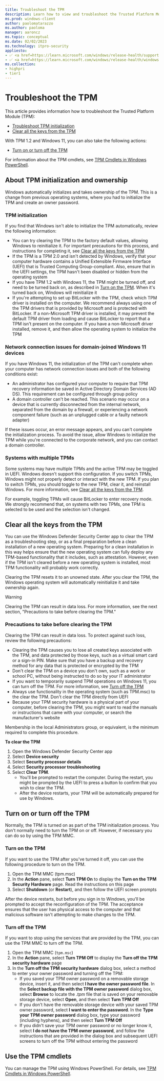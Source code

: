 ```yaml
---
title: Troubleshoot the TPM
description: Learn how to view and troubleshoot the Trusted Platform Module (TPM).
ms.prod: windows-client
author: paolomatarazzo
ms.author: paoloma
manager: aaroncz
ms.topic: conceptual
ms.date: 02/02/2023
ms.technology: itpro-security
appliesto: 
- ✅ <a href=https://learn.microsoft.com/windows/release-health/supported-versions-windows-client target=_blank>Windows 10 and later</a>
- ✅ <a href=https://learn.microsoft.com/windows/release-health/windows-server-release-info target=_blank>Windows Server 2016 and later</a>
ms.collection:
- highpri
- tier1
---
```


# Troubleshoot the TPM

This article provides information how to troubleshoot the Trusted Platform Module (TPM):

- [Troubleshoot TPM initialization](#troubleshoot-tpm-initialization)
- [Clear all the keys from the TPM](#clear-all-the-keys-from-the-tpm)

With TPM 1.2 and Windows 11, you can also take the following actions:
- [Turn on or turn off the TPM](#turn-on-or-turn-off)

For information about the TPM cmdlets, see [TPM Cmdlets in Windows PowerShell](/powershell/module/trustedplatformmodule/?view=win10-ps&preserve-view=true).

## About TPM initialization and ownership

Windows automatically initializes and takes ownership of the TPM. This is a change from previous operating systems, where you had to initialize the TPM and create an owner password.

### TPM initialization

If you find that Windows isn't able to initialize the TPM automatically, review the following information:

- You can try clearing the TPM to the factory default values, allowing Windows to reinitialize it. For important precautions for this process, and instructions for completing it, see [Clear all the keys from the TPM](#clear-all-the-keys-from-the-tpm)
- If the TPM is a TPM 2.0 and isn't detected by Windows, verify that your computer hardware contains a Unified Extensible Firmware Interface (UEFI) that is Trusted Computing Group-compliant. Also, ensure that in the UEFI settings, the TPM hasn't been disabled or hidden from the operating system
- If you have TPM 1.2 with Windows 11, the TPM might be turned off, and need to be turned back on, as described in [Turn on the TPM](#turn-on-the-tpm). When it's turned back on, Windows will reinitialize it
- If you're attempting to set up BitLocker with the TPM, check which TPM driver is installed on the computer. We recommend always using one of the TPM drivers that is provided by Microsoft and is protected with BitLocker. If a non-Microsoft TPM driver is installed, it may prevent the default TPM driver from loading and cause BitLocker to report that a TPM isn't present on the computer. If you have a non-Microsoft driver installed, remove it, and then allow the operating system to initialize the TPM

### Network connection issues for domain-joined Windows 11 devices

If you have Windows 11, the initialization of the TPM can't complete when your computer has network connection issues and both of the following conditions exist:

- An administrator has configured your computer to require that TPM recovery information be saved in Active Directory Domain Services (AD DS). This requirement can be configured through group policy
- A domain controller can't be reached. This scenario may occur on a device that is currently disconnected from the internal network, separated from the domain by a firewall, or experiencing a network component failure (such as an unplugged cable or a faulty network adapter)

If these issues occur, an error message appears, and you can't complete the initialization process. To avoid the issue, allow Windows to initialize the TPM while you're connected to the corporate network, and you can contact a domain controller.

### Systems with multiple TPMs

Some systems may have multiple TPMs and the active TPM may be toggled in UEFI. Windows doesn't support this configuration. If you switch TPMs, Windows might not properly detect or interact with the new TPM. If you plan to switch TPMs, you should toggle to the new TPM, clear it, and reinstall Windows. For more information, see [Clear all the keys from the TPM](#clear-all-the-keys-from-the-tpm).

For example, toggling TPMs will cause BitLocker to enter recovery mode. We strongly recommend that, on systems with two TPMs, one TPM is selected to be used and the selection isn't changed.

## Clear all the keys from the TPM

You can use the Windows Defender Security Center app to clear the TPM as a troubleshooting step, or as a final preparation before a clean installation of a new operating system. Preparing for a clean installation in this way helps ensure that the new operating system can fully deploy any TPM-based functionality that it includes, such as attestation. However, even if the TPM isn't cleared before a new operating system is installed, most TPM functionality will probably work correctly.

Clearing the TPM resets it to an unowned state. After you clear the TPM, the Windows operating system will automatically reinitialize it and take ownership again.

> [!WARNING]
> Clearing the TPM can result in data loss. For more information, see the next section, "Precautions to take before clearing the TPM."

### Precautions to take before clearing the TPM

Clearing the TPM can result in data loss. To protect against such loss, review the following precautions:

- Clearing the TPM causes you to lose all created keys associated with the TPM, and data protected by those keys, such as a virtual smart card or a sign-in PIN. Make sure that you have a backup and recovery method for any data that is protected or encrypted by the TPM
- Don't clear the TPM on a device you don't own, such as a work or school PC, without being instructed to do so by your IT administrator
- If you want to temporarily suspend TPM operations on Windows 11, you can turn off the TPM. For more information, see [Turn off the TPM](#turn-off-the-tpm)
- Always use functionality in the operating system (such as TPM.msc) to the clear the TPM. Don't clear the TPM directly from UEFI
- Because your TPM security hardware is a physical part of your computer, before clearing the TPM, you might want to read the manuals or instructions that came with your computer, or search the manufacturer's website

Membership in the local Administrators group, or equivalent, is the minimum required to complete this procedure.

**To clear the TPM**

1. Open the Windows Defender Security Center app
1. Select **Device security**
1. Select **Security processor details**
1. Select **Security processor troubleshooting**
1. Select **Clear TPM**.
    - You'll be prompted to restart the computer. During the restart, you might be prompted by the UEFI to press a button to confirm that you wish to clear the TPM.
    - After the device restarts, your TPM will be automatically prepared for use by Windows.

## <a href="" id="turn-on-or-turn-off"></a>Turn on or turn off the TPM

Normally, the TPM is turned on as part of the TPM initialization process. You don't normally need to turn the TPM on or off. However, if necessary you can do so by using the TPM MMC.

### Turn on the TPM

If you want to use the TPM after you've turned it off, you can use the following procedure to turn on the TPM.

1. Open the TPM MMC (tpm.msc)
1. In the **Action** pane, select **Turn TPM On** to display the **Turn on the TPM Security Hardware** page. Read the instructions on this page
1. Select **Shutdown** (or **Restart**), and then follow the UEFI screen prompts

After the device restarts, but before you sign in to Windows, you'll be prompted to accept the reconfiguration of the TPM. The acceptance ensures that the user has physical access to the computer and that malicious software isn't attempting to make changes to the TPM.

### Turn off the TPM

If you want to stop using the services that are provided by the TPM, you can use the TPM MMC to turn off the TPM.

1. Open the TPM MMC (`tpm.msc`)
1. In the **Action** pane, select **Turn TPM Off** to display the **Turn off the TPM security hardware** page
1. In the **Turn off the TPM security hardware** dialog box, select a method to enter your owner password and turning off the TPM:
   - If you saved your TPM owner password on a removable storage device, insert it, and then select **I have the owner password file**. In the **Select backup file with the TPM owner password** dialog box, select **Browse** to locate the *.tpm* file that is saved on your removable storage device, select **Open**, and then select **Turn TPM Off**
   - If you don't have the removable storage device with your saved TPM owner password, select **I want to enter the password**. In the **Type your TPM owner password** dialog box, type your password (including hyphens), and then select **Turn TPM Off**
   - If you didn't save your TPM owner password or no longer know it, select **I do not have the TPM owner password**, and follow the instructions that are provided in the dialog box and subsequent UEFI screens to turn off the TPM without entering the password
  
## Use the TPM cmdlets

You can manage the TPM using Windows PowerShell. For details, see [TPM Cmdlets in Windows PowerShell](/powershell/module/trustedplatformmodule/?view=win10-ps&preserve-view=true).
